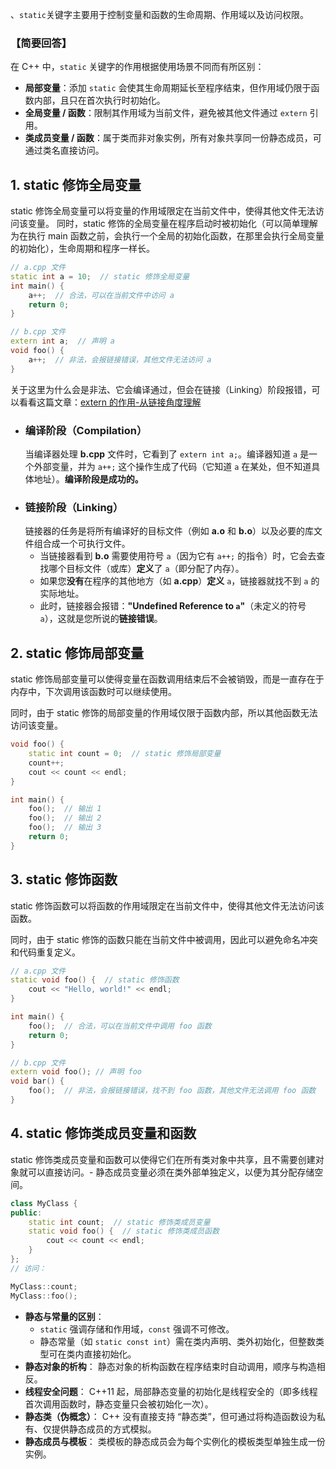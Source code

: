 、`static`关键字主要用于控制变量和函数的生命周期、作用域以及访问权限。
### 【简要回答】

在 C++ 中，`static` 关键字的作用根据使用场景不同而有所区别：

- **局部变量**：添加 `static` 会使其生命周期延长至程序结束，但作用域仍限于函数内部，且只在首次执行时初始化。
- **全局变量 / 函数**：限制其作用域为当前文件，避免被其他文件通过 `extern` 引用。
- **类成员变量 / 函数**：属于类而非对象实例，所有对象共享同一份静态成员，可通过类名直接访问。
## 1. static 修饰全局变量
static 修饰全局变量可以将变量的作用域限定在当前文件中，使得其他文件无法访问该变量。
同时，static 修饰的全局变量在程序启动时被初始化（可以简单理解为在执行 main 函数之前，会执行一个全局的初始化函数，在那里会执行全局变量的初始化），生命周期和程序一样长。

```cpp
// a.cpp 文件
static int a = 10;  // static 修饰全局变量
int main() {
    a++;  // 合法，可以在当前文件中访问 a
    return 0;
}

// b.cpp 文件
extern int a;  // 声明 a
void foo() {
    a++;  // 非法，会报链接错误，其他文件无法访问 a
}
```

关于这里为什么会是非法、它会编译通过，但会在链接（Linking）阶段报错，可以看看这篇文章：[extern 的作用-从链接角度理解](extern)
- ### 编译阶段（Compilation）
    当编译器处理 **b.cpp** 文件时，它看到了 `extern int a;`。编译器知道 `a` 是一个外部变量，并为 `a++;` 这个操作生成了代码（它知道 `a` 在某处，但不知道具体地址）。**编译阶段是成功的。**
- ### 链接阶段（Linking）
    链接器的任务是将所有编译好的目标文件（例如 **a.o** 和 **b.o**）以及必要的库文件组合成一个可执行文件。
    - 当链接器看到 **b.o** 需要使用符号 `a`（因为它有 `a++;` 的指令）时，它会去查找哪个目标文件（或库）**定义**了 `a`（即分配了内存）。
    - 如果您**没有**在程序的其他地方（如 **a.cpp**）**定义** `a`，链接器就找不到 `a` 的实际地址。
    - 此时，链接器会报错：**"Undefined Reference to `a`"**（未定义的符号 `a`），这就是您所说的**链接错误**。
## 2. static 修饰局部变量

static 修饰局部变量可以使得变量在函数调用结束后不会被销毁，而是一直存在于内存中，下次调用该函数时可以继续使用。

同时，由于 static 修饰的局部变量的作用域仅限于函数内部，所以其他函数无法访问该变量。

```cpp
void foo() {
    static int count = 0;  // static 修饰局部变量
    count++;
    cout << count << endl;
}

int main() {
    foo();  // 输出 1
    foo();  // 输出 2
    foo();  // 输出 3
    return 0;
}
```

## 3. static 修饰函数

static 修饰函数可以将函数的作用域限定在当前文件中，使得其他文件无法访问该函数。

同时，由于 static 修饰的函数只能在当前文件中被调用，因此可以避免命名冲突和代码重复定义。

```cpp
// a.cpp 文件
static void foo() {  // static 修饰函数
    cout << "Hello, world!" << endl;
}

int main() {
    foo();  // 合法，可以在当前文件中调用 foo 函数
    return 0;
}

// b.cpp 文件
extern void foo(); // 声明 foo
void bar() {
    foo();  // 非法，会报链接错误，找不到 foo 函数，其他文件无法调用 foo 函数
}
```

## 4. static 修饰类成员变量和函数
static 修饰类成员变量和函数可以使得它们在所有类对象中共享，且不需要创建对象就可以直接访问。- 静态成员变量必须在类外部单独定义，以便为其分配存储空间。

```cpp
class MyClass {
public:
    static int count;  // static 修饰类成员变量
    static void foo() {  // static 修饰类成员函数
        cout << count << endl;
    }
};
// 访问：

MyClass::count;
MyClass::foo();
```


- **静态与常量的区别**：
    - `static` 强调存储和作用域，`const` 强调不可修改。
    - 静态常量（如 `static const int`）需在类内声明、类外初始化，但整数类型可在类内直接初始化。
- **静态对象的析构**： 静态对象的析构函数在程序结束时自动调用，顺序与构造相反。
- **线程安全问题**： C++11 起，局部静态变量的初始化是线程安全的（即多线程首次调用函数时，静态变量只会被初始化一次）。
- **静态类（伪概念）**： C++ 没有直接支持 “静态类”，但可通过将构造函数设为私有、仅提供静态成员的方式模拟。
- **静态成员与模板**： 类模板的静态成员会为每个实例化的模板类型单独生成一份实例。